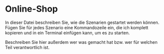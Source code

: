 # Online-Shop

In dieser Datei beschreiben Sie, wie die Szenarien gestartet werden können.
Fügen Sie für jedes Szenario eine Kommandozeile ein, die ich komplett kopieren
und in ein Terminal einfügen kann, um es zu starten.

Beschreiben Sie hier außerdem wer was gemacht hat bzw. wer für welchen
Teil verantwortlich ist.
